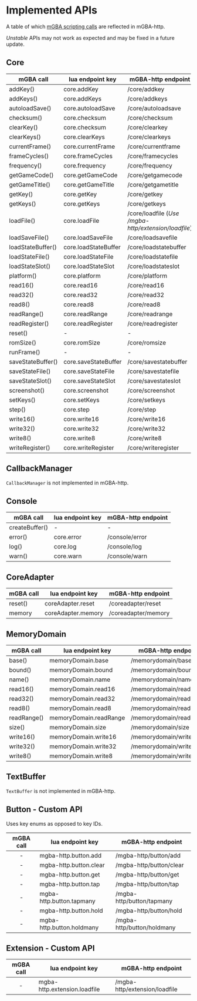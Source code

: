 # Implemented APIs

A table of which [mGBA scripting calls](https://mgba.io/docs/scripting.html) are reflected in mGBA-http. 

_Unstable_ APIs may not work as expected and may be fixed in a future update.

## Core

| mGBA call         | lua endpoint key     | mGBA-http endpoint                                   |
| ----------------- | -------------------- | ---------------------------------------------------- |
| addKey()          | core.addKey          | /core/addkey                                         |
| addKeys()         | core.addKeys         | /core/addkeys                                        |
| autoloadSave()    | core.autoloadSave    | /core/autoloadsave                                   |
| checksum()        | core.checksum        | /core/checksum                                       |
| clearKey()        | core.checksum        | /core/clearkey                                       |
| clearKeys()       | core.clearKeys       | /core/clearkeys                                      |
| currentFrame()    | core.currentFrame    | /core/currentframe                                   |
| frameCycles()     | core.frameCycles     | /core/framecycles                                    |
| frequency()       | core.frequency       | /core/frequency                                      |
| getGameCode()     | core.getGameCode     | /core/getgamecode                                    |
| getGameTitle()    | core.getGameTitle    | /core/getgametitle                                   |
| getKey()          | core.getKey          | /core/getkey                                         |
| getKeys()         | core.getKeys         | /core/getkeys                                        |
| loadFile()        | core.loadFile        | /core/loadfile (_Use /mgba-http/extension/loadfile_) |
| loadSaveFile()    | core.loadSaveFile    | /core/loadsavefile                                   |
| loadStateBuffer() | core.loadStateBuffer | /core/loadstatebuffer                                |
| loadStateFile()   | core.loadStateFile   | /core/loadstatefile                                  |
| loadStateSlot()   | core.loadStateSlot   | /core/loadstateslot                                  |
| platform()        | core.platform        | /core/platform                                       |
| read16()          | core.read16          | /core/read16                                         |
| read32()          | core.read32          | /core/read32                                         |
| read8()           | core.read8           | /core/read8                                          |
| readRange()       | core.readRange       | /core/readrange                                      |
| readRegister()    | core.readRegister    | /core/readregister                                   |
| reset()           | -                    | -                                                    |
| romSize()         | core.romSize         | /core/romsize                                        |
| runFrame()        | -                    | -                                                    |
| saveStateBuffer() | core.saveStateBuffer | /core/savestatebuffer                                |
| saveStateFile()   | core.saveStateFile   | /core/savestatefile                                  |
| saveStateSlot()   | core.saveStateSlot   | /core/savestateslot                                  |
| screenshot()      | core.screenshot      | /core/screenshot                                     |
| setKeys()         | core.setKeys         | /core/setkeys                                        |
| step()            | core.step            | /core/step                                           |
| write16()         | core.write16         | /core/write16                                        |
| write32()         | core.write32         | /core/write32                                        |
| write8()          | core.write8          | /core/write8                                         |
| writeRegister()   | core.writeRegister   | /core/writeregister                                  |

## CallbackManager
`CallbackManager` is not implemented in mGBA-http. 

## Console

| mGBA call      | lua endpoint key | mGBA-http endpoint |
| -------------- | ---------------- | ------------------ |
| createBuffer() | -                | -                  |
| error()        | core.error       | /console/error     |
| log()          | core.log         | /console/log       |
| warn()         | core.warn        | /console/warn      |

## CoreAdapter

| mGBA call | lua endpoint key   | mGBA-http endpoint  |
| --------- | ------------------ | ------------------- |
| reset()   | coreAdapter.reset  | /coreadapter/reset  |
| memory    | coreAdapter.memory | /coreadapter/memory |


## MemoryDomain

| mGBA call   | lua endpoint key       | mGBA-http endpoint      |
| ----------- | ---------------------- | ----------------------- |
| base()      | memoryDomain.base      | /memorydomain/base      |
| bound()     | memoryDomain.bound     | /memorydomain/bound     |
| name()      | memoryDomain.name      | /memorydomain/name      |
| read16()    | memoryDomain.read16    | /memorydomain/read16    |
| read32()    | memoryDomain.read32    | /memorydomain/read32    |
| read8()     | memoryDomain.read8     | /memorydomain/read8     |
| readRange() | memoryDomain.readRange | /memorydomain/readrange |
| size()      | memoryDomain.size      | /memorydomain/size      |
| write16()   | memoryDomain.write16   | /memorydomain/write16   |
| write32()   | memoryDomain.write32   | /memorydomain/write32   |
| write8()    | memoryDomain.write8    | /memorydomain/write8    |

## TextBuffer
`TextBuffer` is not implemented in mGBA-http. 

## Button - Custom API

Uses key enums as opposed to key IDs.

| mGBA call | lua endpoint key          | mGBA-http endpoint         |
| :-------: | ------------------------- | -------------------------- |
|     -     | mgba-http.button.add      | /mgba-http/button/add      |
|     -     | mgba-http.button.clear    | /mgba-http/button/clear    |
|     -     | mgba-http.button.get      | /mgba-http/button/get      |
|     -     | mgba-http.button.tap      | /mgba-http/button/tap      |
|     -     | mgba-http.button.tapmany  | /mgba-http/button/tapmany  |
|     -     | mgba-http.button.hold     | /mgba-http/button/hold     |
|     -     | mgba-http.button.holdmany | /mgba-http/button/holdmany |

## Extension - Custom API

| mGBA call | lua endpoint key             | mGBA-http endpoint            |
| :-------: | ---------------------------- | ----------------------------- |
|     -     | mgba-http.extension.loadfile | /mgba-http/extension/loadfile |
